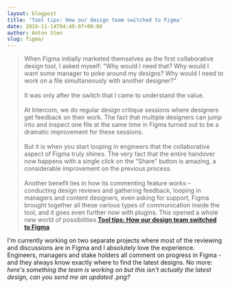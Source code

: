```yaml
---
layout: blogpost
title: 'Tool tips: How our design team switched to Figma'
date: 2019-11-14T04:49:07+00:00
author: Anton Sten
slug: figma/
---
```


>When Figma initially marketed themselves as the first collaborative design tool, I asked myself: “Why would I need that? Why would I want some manager to poke around my designs? Why would I need to work on a file simultaneously with another designer?”<br /><br />
It was only after the switch that I came to understand the value.
<br /><br />
At Intercom, we do regular design critique sessions where designers get feedback on their work. The fact that multiple designers can jump into and inspect one file at the same time in Figma turned out to be a dramatic improvement for these sessions.
<br /><br />
But it is when you start looping in engineers that the collaborative aspect of Figma truly shines. The very fact that the entire handover now happens with a single click on the “Share” button is amazing, a considerable improvement on the previous process.
<br /><br />
Another benefit lies in how its commenting feature works – conducting design reviews and gathering feedback, looping in managers and content designers, even asking for support, Figma brought together all these various types of communication inside the tool, and it goes even further now with plugins. This opened a whole new world of possibilities.**[Tool tips: How our design team switched to Figma](https://www.intercom.com/blog/design-team-switching-to-figma)**

 I'm currently working on two separate projects where most of the reviewing and discussions are in Figma and I absolutely love the experience. Engineers, managers and stake holders all comment on progress in Figma - and they always know exactly where to find the latest designs. No more: _here's something the team is working on but this isn't actually the latest design, can you send me an updated .png?_
